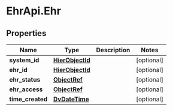 # EhrApi.Ehr

## Properties

Name | Type | Description | Notes
------------ | ------------- | ------------- | -------------
**system_id** | [**HierObjectId**](HierObjectId.md) |  | [optional] 
**ehr_id** | [**HierObjectId**](HierObjectId.md) |  | [optional] 
**ehr_status** | [**ObjectRef**](ObjectRef.md) |  | [optional] 
**ehr_access** | [**ObjectRef**](ObjectRef.md) |  | [optional] 
**time_created** | [**DvDateTime**](DvDateTime.md) |  | [optional] 



